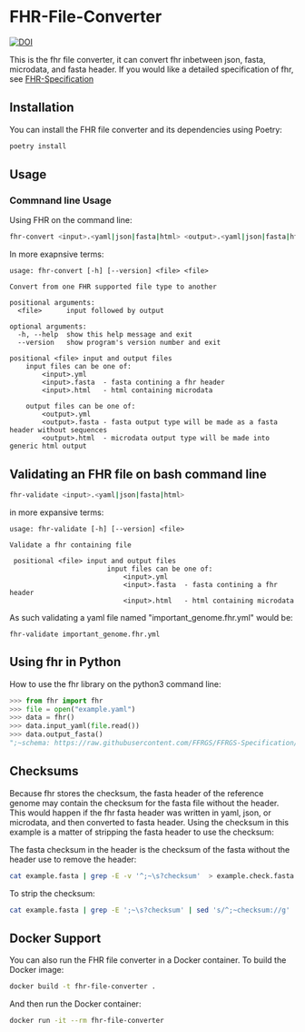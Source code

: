# FHR-File-Converter
[![DOI](https://zenodo.org/badge/DOI/10.5281/zenodo.6762547.svg)](https://doi.org/10.5281/zenodo.6762547)

This is the fhr file converter, it can convert fhr inbetween json, fasta, microdata, and fasta header. If you would like a detailed specification of fhr, see [FHR-Specification](https://github.com/FAIR-bioHeaders/FHR-Specification)

## Installation

You can install the FHR file converter and its dependencies using Poetry:

```bash
poetry install
```

## Usage


### Commnand line Usage

Using FHR on the command line:

```bash
fhr-convert <input>.<yaml|json|fasta|html> <output>.<yaml|json|fasta|html>
```

In more exapnsive terms:

```
usage: fhr-convert [-h] [--version] <file> <file>

Convert from one FHR supported file type to another

positional arguments:
  <file>      input followed by output

optional arguments:
  -h, --help  show this help message and exit
  --version   show program's version number and exit

positional <file> input and output files
    input files can be one of:
        <input>.yml
        <input>.fasta  - fasta contining a fhr header
        <input>.html   - html containing microdata

    output files can be one of:
        <output>.yml
        <output>.fasta - fasta output type will be made as a fasta header without sequences
        <output>.html  - microdata output type will be made into generic html output
```

## Validating an FHR file on bash command line


```bash
fhr-validate <input>.<yaml|json|fasta|html>
```

in more expansive terms:

```
usage: fhr-validate [-h] [--version] <file>

Validate a fhr containing file

 positional <file> input and output files
                        input files can be one of:
                            <input>.yml
                            <input>.fasta  - fasta contining a fhr header
                            <input>.html   - html containing microdata
```


As such validating a yaml file named "important\_genome.fhr.yml" would be:

`fhr-validate important_genome.fhr.yml`



## Using fhr in Python

How to use the fhr library on the python3 command line:

```python
>>> from fhr import fhr
>>> file = open("example.yaml")
>>> data = fhr()
>>> data.input_yaml(file.read())
>>> data.output_fasta()
";~schema: https://raw.githubusercontent.com/FFRGS/FFRGS-Specification/main/fhr.json\n;~schemaVersion: 1\n;~genome: Bombas huntii\n;~version: 0.0.1\n;~author:;~  name:Adam Wright\n;~  url:https://wormbase.org/resource/person/WBPerson30813\n;~assembler:;~  name:David Molik\n;~  url:https:/david.molik.co/person\n;~place:;~  name:PBARC\n;~  url:https://www.ars.usda.gov/pacific-west-area/hilo-hi/daniel-k-inouye-us-pacific-basin-agricultural-research-center/\n;~taxa: Bombas huntii\n;~assemblySoftware: HiFiASM\n;~physicalSample: Located in Freezer 33, Drawer 137\n;~dateCreated: 2022-03-21\n;~instrument: ['Sequel IIe', 'Nanopore']\n;~scholarlyArticle: https://doi.org/10.1371/journal.pntd.0008755\n;~documentation: Built assembly from... \n;~identifier: ['gkx10242566416842']\n;~relatedLink: ['https/david.molik.co/genome']\n;~funding: some\n;~reuseConditions: public domain\n"
```

## Checksums

Because fhr stores the checksum, the fasta header of the reference genome may contain the checksum for the fasta file without the header. This would happen if the fhr fasta header was written in yaml, json, or microdata, and then converted to fasta header. Using the checksum in this example is a matter of stripping the fasta header to use the checksum:

The fasta checksum in the header is the checksum of the fasta without the header use to remove the header:

```bash
cat example.fasta | grep -E -v '^;~\s?checksum'  > example.check.fasta
```

To strip the checksum:


```bash
cat example.fasta | grep -E ';~\s?checksum' | sed 's/^;~checksum://g' | sed '/\'//g'
```

## Docker Support

You can also run the FHR file converter in a Docker container. To build the Docker image:

```bash
docker build -t fhr-file-converter .
```

And then run the Docker container:

```bash
docker run -it --rm fhr-file-converter
```

